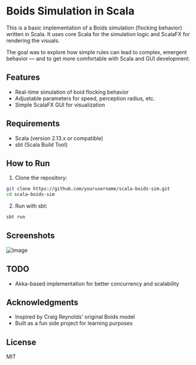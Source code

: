 # Boids Simulation in Scala

This is a basic implementation of a Boids simulation (flocking behavior) written in Scala. It uses core Scala for the simulation logic and ScalaFX for rendering the visuals.

The goal was to explore how simple rules can lead to complex, emergent behavior — and to get more comfortable with Scala and GUI development.

## Features

- Real-time simulation of boid flocking behavior
- Adjustable parameters for speed, perception radius, etc.
- Simple ScalaFX GUI for visualization

## Requirements

- Scala (version 2.13.x or compatible)
- sbt (Scala Build Tool)

## How to Run

1. Clone the repository:

```bash
git clone https://github.com/yourusername/scala-boids-sim.git
cd scala-boids-sim
```

2. Run with sbt:

```bash
sbt run
```

## Screenshots

![Image](https://github.com/user-attachments/assets/c25b3141-6691-4cb8-a900-cd8eb9ce279f)

## TODO

- Akka-based implementation for better concurrency and scalability

## Acknowledgments

- Inspired by Craig Reynolds' original Boids model
- Built as a fun side project for learning purposes

## License

MIT

